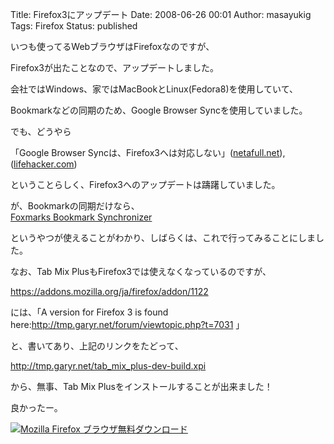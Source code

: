 Title: Firefox3にアップデート
Date: 2008-06-26 00:01
Author: masayukig
Tags: Firefox
Status: published

いつも使ってるWebブラウザはFirefoxなのですが、

Firefox3が出たことなので、アップデートしました。


会社ではWindows、家ではMacBookとLinux(Fedora8)を使用していて、

Bookmarkなどの同期のため、Google Browser Syncを使用していました。

でも、どうやら

「Google Browser
Syncは、Firefox3へは対応しない」([netafull.net](http://netafull.net/firefox-addon/026281.html "http://netafull.net/firefox-addon/026281.html")),
([lifehacker.com](http://lifehacker.com/396112/google-browser-sync-discontinued-no-firefox-3-support "http://lifehacker.com/396112/google-browser-sync-discontinued-no-firefox-3-support"))

ということらしく、Firefox3へのアップデートは躊躇していました。

が、Bookmarkの同期だけなら、  
[Foxmarks Bookmark
Synchronizer](https://addons.mozilla.org/en-US/firefox/addon/2410 "https://addons.mozilla.org/en-US/firefox/addon/2410")

というやつが使えることがわかり、しばらくは、これで行ってみることにしました。

なお、Tab Mix PlusもFirefox3では使えなくなっているのですが、

<https://addons.mozilla.org/ja/firefox/addon/1122>

には、「A version for Firefox 3 is found
here:http://tmp.garyr.net/forum/viewtopic.php?t=7031 」

と、書いてあり、上記のリンクをたどって、

<http://tmp.garyr.net/tab_mix_plus-dev-build.xpi>

から、無事、Tab Mix Plusをインストールすることが出来ました！

良かったー。

[![Mozilla Firefox
ブラウザ無料ダウンロード](http://www.0r2.info/blog//getfirefox.jp/b/125x125_rounded_whitegrey "Mozilla Firefox ブラウザ無料ダウンロード")](http://getfirefox.jp/)
